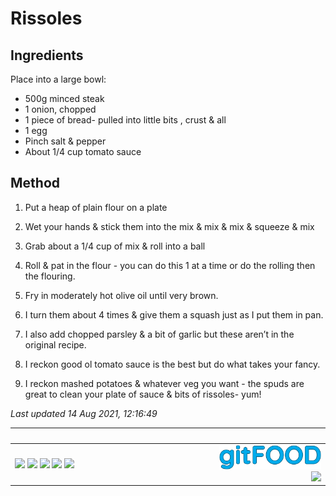 # Rissoles

## Ingredients

Place into a large bowl:
- 500g minced steak
- 1 onion, chopped
- 1 piece of bread- pulled into little bits , crust & all
- 1 egg
- Pinch salt & pepper
- About 1/4 cup tomato sauce

## Method 

1. Put a heap of plain flour on a plate

2. Wet your hands & stick them into the mix & mix & mix & squeeze & mix

3. Grab about a 1/4 cup of mix & roll into a ball
4. Roll & pat in the flour - you can do this 1 at a time or do the rolling then the flouring.

5. Fry in moderately hot olive oil until very brown.

6. I turn them about 4 times & give them a squash just as I put them in pan.

7. I also add chopped parsley & a bit of garlic but these aren’t in the original recipe.

8. I reckon good ol tomato sauce is the best but do what takes your fancy.

9. I reckon mashed potatoes & whatever veg you want - the spuds are great to clean your plate of sauce & bits of rissoles- yum!

*Last updated 14 Aug 2021, 12:16:49*

|<div style="width:150px">&nbsp;</div>|<div style="width:50px">&nbsp;</div>|
:----|----:
<img src="https://img.shields.io/badge/tag-beef-blue.svg" /> <img src="https://img.shields.io/badge/tag-fried-blue.svg" /> <img src="https://img.shields.io/badge/tag-easy-blue.svg" /> <img src="https://img.shields.io/badge/tag-Aussie-blue.svg" /> <img src="https://img.shields.io/badge/tag-family-blue.svg" /> |<img src="../images/logo_sm.png" width="50%" /><br /><img src="https://profile-counter.glitch.me/fexofenadine_rissoles/count.svg" width="50%" />